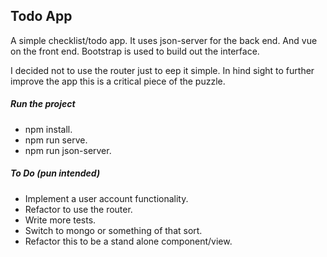 ## Todo App

A simple checklist/todo app.
It uses json-server for the back end. And vue on the front end.
Bootstrap is used to build out the interface.

I decided not to use the router just to eep it simple.
In hind sight to further improve the app this is a critical piece of the puzzle.


##### Run the project

-   npm install.
-   npm run serve.
-   npm run json-server.

##### To Do (pun intended)

-   Implement a user account functionality.
-   Refactor to use the router.
-   Write more tests.
-   Switch to mongo or something of that sort.
-   Refactor this to be a stand alone component/view.
